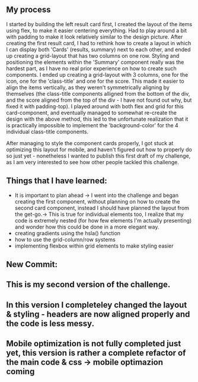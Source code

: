 ## My process

I started by building the left result card first, I created the layout of the items using flex, to make it easier centering everything. Had to play around a bit with padding to make it look relatively similar to the design picture. After creating the first result card, I had to rethink how to create a layout in which I can display both 'Cards' (results, summary) next to each other, and ended up creating a grid-layout that has two columns on one row. Styling and positioning the elements within the 'Summary' component really was the hardest part, as I have no real prior experience on how to create such components.
I ended up creating a grid-layout with 3 columns, one for the icon, one for the 'class-title' and one for the score. This made it easier to align the items vertically, as they weren't symmetrically aligning by themselves (the class-title components alligned from the bottom of the div, and the score aligned from the top of the div - I have not found out why, but fixed it with padding-top). I played around with both flex and grid for this card-component, and eventually managed to somewhat re-create the design with the above method, this led to the unfortunate realization that it is practically impossible to implement the 'background-color' for the 4 individual class-title components.

After managing to style the component cards properly, I got stuck at optimizing this layout for mobile, and haven't figured out how to properly do so just yet - nonetheless I wanted to publish this first draft of my challenge, as I am very interested to see how other people tackled this challenge.

## Things that I have learned:

- It is important to plan ahead -> I went into the challenge and began creating the first component, without planning on how to create the second card component, instead I should have planned the layout from the get-go.-> This is true for individual elements too, I realize that my code is extremely nested (for how few elements I'm actually presenting) and wonder how this could be done in a more elegant way.
- creating gradients using the hsla() function
- how to use the grid-column/row systems
- implementing flexbox within grid elements to make styling easier

## New Commit:

## This is my second version of the challenge.

## In this version I completeley changed the layout & styling - headers are now aligned properly and the code is less messy.

## Mobile optimization is not fully completed just yet, this version is rather a complete refactor of the main code & css -> mobile optimazion coming
